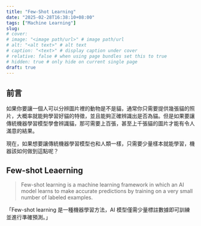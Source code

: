 ```yaml
---
title: "Few-Shot Learning"
date: "2025-02-28T16:38:10+08:00"
tags: ["Machine Learning"]
slug:
# cover:
# image: "<image path/url>" # image path/url
# alt: "<alt text>" # alt text
# caption: "<text>" # display caption under cover
# relative: false # when using page bundles set this to true
# hidden: true # only hide on current single page
draft: true
---
```


## 前言

如果你要讓一個人可以分辨圖片裡的動物是不是貓，通常你只需要提供幾張貓的照片，大概率就能夠學習好貓的特徵，並且能夠正確辨識出是否為貓。但是如果要讓傳統機器學習模型學會辨識貓，那可需要上百張，甚至上千張貓的圖片才能有令人滿意的結果。

現在，如果想要讓傳統機器學習模型也和人類一樣，只需要少量樣本就能學習，機器該如何做到這點呢？

## Few-shot Leaerning

> Few-shot learning is a machine learning framework in which an AI model learns to make accurate predictions by training on a very small number of labeled examples.

「Few-shot learning 是一種機器學習方法，AI 模型僅需少量標註數據即可訓練並進行準確預測。」
